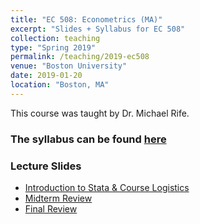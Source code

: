 ```yaml
---
title: "EC 508: Econometrics (MA)"
excerpt: "Slides + Syllabus for EC 508"
collection: teaching
type: "Spring 2019"
permalink: /teaching/2019-ec508
venue: "Boston University"
date: 2019-01-20
location: "Boston, MA"
---
```


This course was taught by Dr. Michael Rife. 

### The syllabus can be found [here](http://alex-hoagland.github.io/files/EC508_Syllabus_Spring19.pdf)

### Lecture Slides
* [Introduction to Stata & Course Logistics](http://alex-hoagland.github.io/files/EC508_IntroLecture.pdf)
* [Midterm Review](http://alex-hoagland.github.io/files/EC508_MidtermReview.pdf)
* [Final Review](http://alex-hoagland.github.io/files/EC508_FinalReview.pdf)
